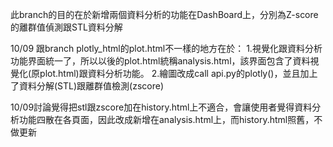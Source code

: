 此branch的目的在於新增兩個資料分析的功能在DashBoard上，分別為Z-score的離群值偵測跟STL資料分解

10/09
跟branch plotly_html的plot.html不一樣的地方在於：
1.視覺化跟資料分析功能界面統一了，所以以後的plot.html統稱analysis.html，該界面包含了資料視覺化(原plot.html)跟資料分析功能。
2.繪圖改成call api.py的plotly()，並且加上了資料分解(STL)跟離群值檢測(zscore)

10/09討論覺得把stl跟zscore加在history.html上不適合，會讓使用者覺得資料分析功能四散在各頁面，因此改成新增在analysis.html上，而history.html照舊，不做更新
